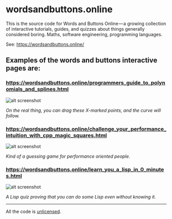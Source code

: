 # wordsandbuttons.online

This is the source code for Words and Buttons Online — a growing collection of interactive tutorials, guides, and quizzes about things generally considered boring. Maths, software engineering, programming languages.

See: https://wordsandbuttons.online/

## Examples of the words and buttons interactive pages are:

### https://wordsandbuttons.online/programmers_guide_to_polynomials_and_splines.html

![alt screenshot](https://github.com/akalenuk/wordsandbuttons/blob/master/images/programmers_guide_to_polynomials_and_splines.png)

_On the real thing, you can drag these X-marked points, and the curve will follow._

### https://wordsandbuttons.online/challenge_your_performance_intuition_with_cpp_magic_squares.html
![alt screenshot](https://github.com/akalenuk/wordsandbuttons/blob/master/images/challenge_your_performance_intuition_with_cpp_magic_squares.png)

_Kind of a guessing game for performance oriented people._


### https://wordsandbuttons.online/learn_you_a_lisp_in_0_minutes.html

![alt screenshot](https://github.com/akalenuk/wordsandbuttons/blob/master/images/learn_you_a_lisp_in_0_minutes.png)

_A Lisp quiz proving that you can do some Lisp even without knowing it._

---

All the code is <a href="http://unlicense.org/">unlicensed</a>.
